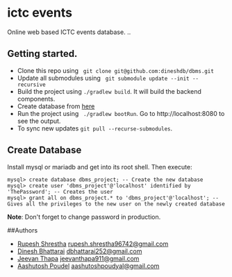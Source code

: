 # ictc events
Online web based ICTC events database.
..
## Getting started.
* Clone this repo using ``` git clone git@github.com:dineshdb/dbms.git```
* Update all submodules using ``` git submodule update --init --recursive```
* Build the project using ``` ./gradlew build ```. It will build the backend components.
* Create database from [here](#create_database)
* Run the project using ``` ./gradlew bootRun```. Go to http://localhost:8080 to see the output.
* To sync new updates ``git pull --recurse-submodules``.

## Create Database
Install mysql or mariadb and get into its root shell. Then execute:
```mysql
mysql> create database dbms_project; -- Create the new database
mysql> create user 'dbms_project'@'localhost' identified by 'ThePassword'; -- Creates the user
mysql> grant all on dbms_project.* to 'dbms_project'@'localhost'; -- Gives all the privileges to the new user on the newly created database
```

**Note**: Don't forget to change password in production.

##Authors
* [Rupesh Shrestha](https://github.com/RUPESH1439) <rupesh.shrestha96742@gmail.com>
* [Dinesh Bhattarai](https://dbhattarai.info.np) <dbhattarai252@gmail.com>
* [Jeevan Thapa](https://github.com/JeevanThapa9111) <jeevanthapa911@gmail.com>
* [Aashutosh Poudel](https://github.com/atosh502) <aashutoshpoudyal@gmail.com>
